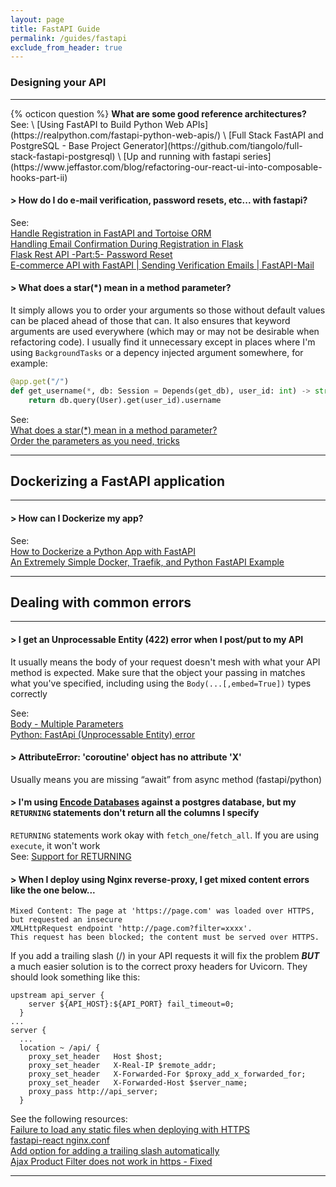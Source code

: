 ```yaml
---
layout: page
title: FastAPI Guide
permalink: /guides/fastapi
exclude_from_header: true
---
```


### Designing your API
---
<div class="flash">{% octicon question %} <strong>What are some good reference architectures?</strong></div>
See: \
[Using FastAPI to Build Python Web APIs](https://realpython.com/fastapi-python-web-apis/) \
[Full Stack FastAPI and PostgreSQL - Base Project Generator](https://github.com/tiangolo/full-stack-fastapi-postgresql) \
[Up and running with fastapi series](https://www.jeffastor.com/blog/refactoring-our-react-ui-into-composable-hooks-part-ii)

#### **> How do I do e-mail verification, password resets, etc... with fastapi?**
See: \
[Handle Registration in FastAPI and Tortoise ORM](https://levelup.gitconnected.com/handle-registration-in-fastapi-and-tortoise-orm-a661162d27f1) \
[Handling Email Confirmation During Registration in Flask](https://realpython.com/handling-email-confirmation-in-flask/#models) \
[Flask Rest API -Part:5- Password Reset](https://dev.to/paurakhsharma/flask-rest-api-part-5-password-reset-2f2e) \
[E-commerce API with FastAPI | Sending Verification Emails | FastAPI-Mail](https://www.youtube.com/watch?v=gdKBn5cp3TM)

#### **> What does a star(*) mean in a method parameter?**
It simply allows you to order your arguments so those without default values can be placed ahead of those that can.  It also ensures that 
keyword arguments are used everywhere (which may or may not be desirable when refactoring code).  I usually find it unnecessary except in places where I'm using 
`BackgroundTasks` or a depency injected argument somewhere, for example:
```python
@app.get("/")
def get_username(*, db: Session = Depends(get_db), user_id: int) -> str:
    return db.query(User).get(user_id).username
```
See: \
[What does a star(*) mean in a method parameter?](https://github.com/tiangolo/fastapi/issues/817#issuecomment-569799896) \
[Order the parameters as you need, tricks](https://fastapi.tiangolo.com/tutorial/path-params-numeric-validations/#order-the-parameters-as-you-need-tricks)

---

## Dockerizing a FastAPI application
- - -
#### **> How can I Dockerize my app?**
See: \
[How to Dockerize a Python App with FastAPI](https://www.docker.com/blog/video-how-to-dockerize-a-python-app-with-fastapi/) \
[An Extremely Simple Docker, Traefik, and Python FastAPI Example](https://kleiber.me/blog/2021/03/23/simple-docker-traefik-python-fastapi-example/)

---

## Dealing with common errors
- - -
#### **> I get an Unprocessable Entity (422) error when I post/put to my API**
It usually means the body of your request doesn't mesh with what your API method is expected.  Make sure that the object your passing in matches what you've
specified, including using the `Body(...[,embed=True])` types correctly

See: \
[Body - Multiple Parameters](https://fastapi.tiangolo.com/tutorial/body-multiple-params/?h=embed) \
[Python: FastApi (Unprocessable Entity) error](https://stackoverflow.com/questions/62384392/python-fastapi-unprocessable-entity-error)


#### **> AttributeError: 'coroutine' object has no attribute 'X'** 
Usually means you are missing “await” from async method (fastapi/python)

#### **> I'm using [Encode Databases](https://github.com/encode/databases) against a postgres database, but my `RETURNING` statements don't return all the columns I specify** 
`RETURNING` statements work okay with `fetch_one`/`fetch_all`.  If you are using `execute`, it won't work \
See: [Support for RETURNING](https://github.com/encode/databases/issues/98#issuecomment-499875112) 

#### **> When I deploy using Nginx reverse-proxy, I get mixed content errors like the one below...** 
```
Mixed Content: The page at 'https://page.com' was loaded over HTTPS, but requested an insecure 
XMLHttpRequest endpoint 'http://page.com?filter=xxxx'. 
This request has been blocked; the content must be served over HTTPS.
```
If you add a trailing slash (/) in your API requests it will fix the problem ***BUT*** a much easier solution is to 
the correct proxy headers for Uvicorn.  They should look something like this:
```
upstream api_server {
    server ${API_HOST}:${API_PORT} fail_timeout=0;
  }
...
server {
  ...
  location ~ /api/ {
    proxy_set_header   Host $host;
    proxy_set_header   X-Real-IP $remote_addr;
    proxy_set_header   X-Forwarded-For $proxy_add_x_forwarded_for;
    proxy_set_header   X-Forwarded-Host $server_name;
    proxy_pass http://api_server;
  }
```
See the following resources: \
[Failure to load any static files when deploying with HTTPS](https://github.com/tiangolo/fastapi/issues/2611#issuecomment-755436758) \
[fastapi-react nginx.conf](https://github.com/vikramgulia/fastapi-react/blob/master/ui/nginx/nginx.conf) \
[Add option for adding a trailing slash automatically](https://github.com/axios/axios/issues/757) \
[Ajax Product Filter does not work in https - Fixed](https://support.yithemes.com/hc/en-us/articles/115002851847-Ajax-Product-Filter-does-not-work-in-https-Fixed) 

- - -
